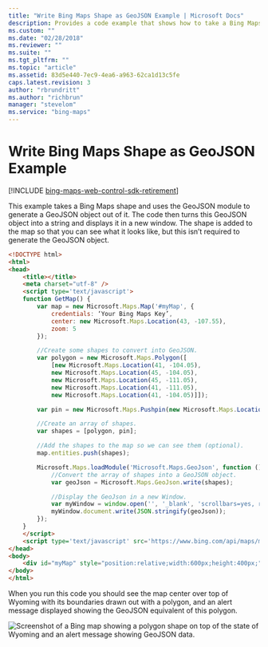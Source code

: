 ```yaml
---
title: "Write Bing Maps Shape as GeoJSON Example | Microsoft Docs"
description: Provides a code example that shows how to take a Bing Maps shape and use the GeoJSON module to generate a GeoJSON object.
ms.custom: ""
ms.date: "02/28/2018"
ms.reviewer: ""
ms.suite: ""
ms.tgt_pltfrm: ""
ms.topic: "article"
ms.assetid: 83d5e440-7ec9-4ea6-a963-62ca1d13c5fe
caps.latest.revision: 3
author: "rbrundritt"
ms.author: "richbrun"
manager: "stevelom"
ms.service: "bing-maps"
---
```


# Write Bing Maps Shape as GeoJSON Example

[!INCLUDE [bing-maps-web-control-sdk-retirement](../../../includes/bing-maps-web-control-sdk-retirement.md)]

This example takes a Bing Maps shape and uses the GeoJSON module to generate a GeoJSON object out of it. The code then turns this GeoJSON object into a string and displays it in a new window. The shape is added to the map so that you can see what it looks like, but this isn’t required to generate the GeoJSON object. 

```html
<!DOCTYPE html>
<html>
<head>
    <title></title>
    <meta charset="utf-8" />
	<script type='text/javascript'>
    function GetMap() {
        var map = new Microsoft.Maps.Map('#myMap', {
            credentials: ‘Your Bing Maps Key’,
            center: new Microsoft.Maps.Location(43, -107.55),
            zoom: 5
        });

        //Create some shapes to convert into GeoJSON.
        var polygon = new Microsoft.Maps.Polygon([
            [new Microsoft.Maps.Location(41, -104.05),
            new Microsoft.Maps.Location(45, -104.05),
            new Microsoft.Maps.Location(45, -111.05),
            new Microsoft.Maps.Location(41, -111.05),
            new Microsoft.Maps.Location(41, -104.05)]]);

        var pin = new Microsoft.Maps.Pushpin(new Microsoft.Maps.Location(43, -107.55));

        //Create an array of shapes.
        var shapes = [polygon, pin];

        //Add the shapes to the map so we can see them (optional).
        map.entities.push(shapes);

        Microsoft.Maps.loadModule('Microsoft.Maps.GeoJson', function () {
            //Convert the array of shapes into a GeoJSON object.
            var geoJson = Microsoft.Maps.GeoJson.write(shapes);

            //Display the GeoJson in a new Window.
            var myWindow = window.open('', '_blank', 'scrollbars=yes, resizable=yes, width=400, height=100');
            myWindow.document.write(JSON.stringify(geoJson));
        });
    }
    </script>
    <script type='text/javascript' src='https://www.bing.com/api/maps/mapcontrol?callback=GetMap' async defer></script>
</head>
<body>
    <div id="myMap" style="position:relative;width:600px;height:400px;"></div>
</body>
</html>
```

When you run this code you should see the map center over top of Wyoming with its boundaries drawn out with a polygon, and an alert message displayed showing the GeoJSON equivalent of this polygon.

![Screenshot of a Bing map showing a polygon shape on top of the state of Wyoming and an alert message showing GeoJSON data.](../../media/bmv8-geojson-write.png)